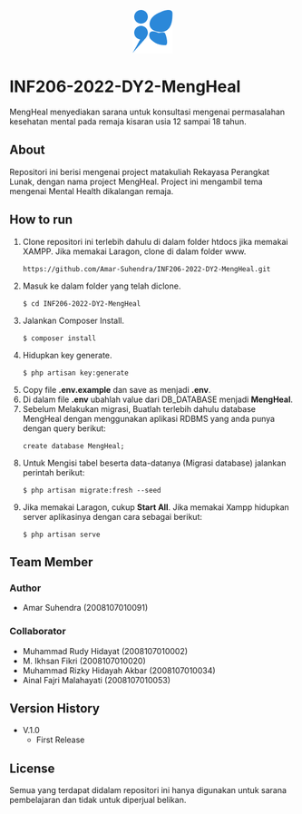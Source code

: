 <p align="center">
   <img src="public/assets/img/Icon.png" alt="MengHeal Logo">
</p>

# INF206-2022-DY2-MengHeal
MengHeal menyediakan sarana untuk konsultasi mengenai permasalahan kesehatan mental pada remaja kisaran usia 12 sampai 18 tahun.
## About
Repositori ini berisi mengenai project matakuliah Rekayasa Perangkat Lunak, dengan nama project MengHeal. Project ini mengambil tema mengenai Mental Health dikalangan remaja.
## How to run
1. Clone repositori ini terlebih dahulu di dalam folder htdocs jika memakai XAMPP. Jika memakai Laragon, clone di dalam folder www. 
   ```
   https://github.com/Amar-Suhendra/INF206-2022-DY2-MengHeal.git
   ```
2. Masuk ke dalam folder yang telah diclone.
   ````
   $ cd INF206-2022-DY2-MengHeal
   ````
3. Jalankan Composer Install.
   ```
   $ composer install
   ```
4. Hidupkan key generate.
   ```
   $ php artisan key:generate
   ```
5. Copy file **.env.example** dan save as menjadi **.env**.
6. Di dalam file **.env** ubahlah value dari DB_DATABASE menjadi **MengHeal**.
7. Sebelum Melakukan migrasi, Buatlah terlebih dahulu database MengHeal dengan menggunakan aplikasi RDBMS yang anda punya dengan query berikut:
   ````
   create database MengHeal;
   ````
8. Untuk Mengisi tabel beserta data-datanya (Migrasi database) jalankan perintah berikut:
   ````
   $ php artisan migrate:fresh --seed
   ```` 
9. Jika memakai Laragon, cukup **Start All**. Jika memakai Xampp hidupkan server aplikasinya dengan cara sebagai berikut:
   ````
   $ php artisan serve
   ````

## Team Member
### Author
* Amar Suhendra (2008107010091)
### Collaborator
* Muhammad Rudy Hidayat (2008107010002)
* M. Ikhsan Fikri (2008107010020)
* Muhammad Rizky Hidayah Akbar (2008107010034)
* Ainal Fajri Malahayati (2008107010053)

## Version History
* V.1.0  
  * First Release
## License
Semua yang terdapat didalam repositori ini hanya digunakan untuk sarana pembelajaran dan tidak untuk diperjual belikan.